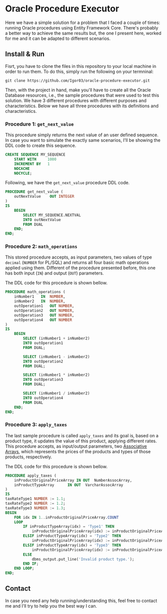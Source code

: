 # Oracle Procedure Executor
Here we have a simple solution for a problem that I faced a couple of times: running Oracle procedures using Entity Framework Core. There's probably a better way to achieve the same results but, the one I present here, worked for me and it can be adapted to different scenarios.


## Install & Run

Fisrt, you have to clone the files in this repository to your local machine in order to run them. To do this, simply run the following on your termninal:

``` git clone https://github.com/Igor03/oracle-procedure-executor.git ```

Then, with the project in hand, make you'll have to create all the Oracle Database resources, i.e., the sample procedures that were used to test this solution. We have 3 different procedures with different purposes and characteristics. Below we have all three procedures with its definitions and characteristics.

### Procedure 1: ```get_next_value```
This procedure simply returns the next value of an user defined sequence. In case you want to simulate the exactly same scenarios, I'll be showing the DDL code to create this sequence.

```sql 
CREATE SEQUENCE MY_SEQUENCE
	START WITH     1000
	INCREMENT BY   1
	NOCACHE
	NOCYCLE;	
```
Following, we have the ``` get_next_value ``` procedure DDL code.

```sql 
PROCEDURE get_next_value (	
	outNextValue	OUT INTEGER
)
IS 
	BEGIN 
		SELECT MY_SEQUENCE.NEXTVAL
		INTO outNextValue
		FROM DUAL
	END;
END; 	
```
### Procedure 2: ```math_operations```
This stored procedure accepts, as input parameters, two values of type ``` decimal ``` (``` NUMBER ``` for PL/SQL) and returns all four basic math operations applied using them. Different of the procedure presented before, this one has both input (```IN```) and output (```OUT```) parameters.

The DDL code for this procedure is shown bellow.

```sql
PROCEDURE math_operations (
	inNumber1	IN  NUMBER,
	inNumber2	IN  NUMBER,
	outOperation1	OUT NUMBER,
	outOperation2	OUT NUMBER,
	outOperation3	OUT NUMBER, 
	outOperation4	OUT NUMBER 
)
IS
	BEGIN 
		SELECT (inNumber1 + inNumber2)
		INTO outOperation1
		FROM DUAL;

		SELECT (inNumber1 - inNumber2)
		INTO outOperation2
		FROM DUAL;

		SELECT (inNumber1 * inNumber2)
		INTO outOperation3
		FROM DUAL;

		SELECT (inNumber1 / inNumber2)
		INTO outOperation4
		FROM DUAL
	END; 
END;
```

### Procedure 3: ```apply_taxes```

The last sample procedure is called ```apply_taxes``` and its goal is, based on a product type, it updates the value of this product, applying different rates. This procedure accepts, as input/output parameters, two [Associative Arrays](https://www.oracletutorial.com/plsql-tutorial/plsql-associative-array/), which represents the prices of the products and types of those products, respectively.

The DDL code for this procedure is shown bellow.

```sql
PROCEDURE apply_taxes (
	inProductOriginalPriceArray	IN OUT  NumberAssocArray,
	inProductTypeArray		IN OUT  VarcharAssocArray
)
IS
taxRateType1 NUMBER := 1.1;
taxRateType2 NUMBER := 1.2;
taxRateType3 NUMBER := 1.3;
BEGIN
	FOR idx IN 1..inProductOriginalPriceArray.COUNT 
	LOOP
		IF inProductTypeArray(idx) = 'Type1' THEN
			inProductOriginalPriceArray(idx) := inProductOriginalPriceArray(idx) * taxRateType1;
		ELSIF inProductTypeArray(idx) = 'Type2' THEN
			inProductOriginalPriceArray(idx) := inProductOriginalPriceArray(idx) * taxRateType2;
		ELSIF inProductTypeArray(idx) = 'Type3' THEN
			inProductOriginalPriceArray(idx) := inProductOriginalPriceArray(idx) * taxRateType3;
		ELSE
			dbms_output.put_line('Invalid product type.');
		END IF;
	END LOOP;
END;
```

## Contact
In case you need any help running/understanding this, feel free to contact me and I'll try to help you the best way I can.
